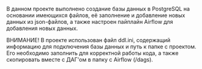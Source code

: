 В данном проекте выполнено создание базы данных в PostgreSQL на основании имеющихся файлов, её заполнение и добавление новых данных из json-файлов, а также настроен пайплайн Airflow для добавления новых данных.

ВНИМАНИЕ!
В проекте использован файл ddl.ini, содержащий информацию для подключения базы данных и путь к папке с проектом. Его необходимо заполнить для корректной работы кода, а также скопировать вместе с ДАГ'ом в папку с Airflow (/dags).

